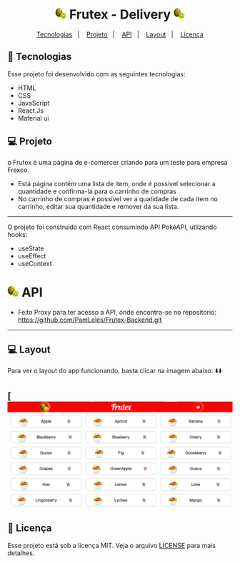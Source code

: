<h1 align="center">
<img widht='25px' height='25px' src="./src/assets/icons/kiwi.png"/> 
 Frutex - Delivery
<img widht='25px' height='25px' src="./src/assets/icons/kiwi.png"/>
</h1>
<p  align="center">
  <a href="#-tecnologias">Tecnologias</a>&nbsp;&nbsp;&nbsp;|&nbsp;&nbsp;&nbsp;
  <a href="#-projeto">Projeto</a>&nbsp;&nbsp;&nbsp;|&nbsp;&nbsp;&nbsp;
  <a href="#-api">API</a>&nbsp;&nbsp;&nbsp;|&nbsp;&nbsp;&nbsp; 
  <a href="#-layout">Layout</a>&nbsp;&nbsp;&nbsp;|&nbsp;&nbsp;&nbsp;
  <a href="#-licença">Licença</a>
  
</p>

## 🚀 Tecnologias

Esse projeto foi desenvolvido com as seguintes tecnologias:

- HTML
- CSS
- JavaScript
- React.Js
- Material ui

## 💻 Projeto

<p> o Frutex é uma página de e-comercer criando para um teste para empresa Frexco. <p>

- Está página contém uma lista de item, onde é possivel selecionar a quantidade e confirma-lá para o carrinho de compras
- No carrinho de compras é possível ver a quatidade de cada item no carrinho, editar sua quantidade e remover da sua lista.

---

<p> O projeto foi construido com React consumindo API PokéAPI, utlizando hooks:</p>
<ul>
<li> useState</li>
<li> useEffect</li>
<li> useContext</li>
</ul>
<p>

# <img widht='25px' height='25px' src="./src/assets/icons/kiwi.png"/> API

- Feito Proxy para ter acesso a API, onde encontra-se no repositorio: https://github.com/PamLeles/Frutex-Backend.git

---

## 💻 Layout

<p> Para ver o layout do app funcionando, basta clicar na imagem abaixo: ⬇️⬇️ </p>

## [![miniatura do app](<https://github.com/PamLeles/Frutex/blob/main/src/assets/img/miniatura-homepage.png>)

## 📰 Licença

Esse projeto está sob a licença MIT. Veja o arquivo [LICENSE](LICENSE.md) para mais detalhes.
